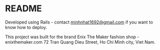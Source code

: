 # README

Developed using Rails - contact minhnhat1692@gmail.com if you want to know how to deploy.

This project was built for the brand Enix The Maker fashion shop - enixthemaker.com
72 Tran Quang Dieu Street, Ho Chi Minh city, Viet Nam.
